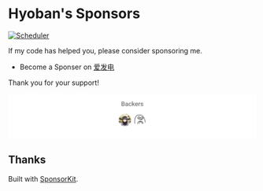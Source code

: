 # Hyoban's Sponsors

[![Scheduler](https://github.com/DIYgod/sponsors/actions/workflows/scheduler.yml/badge.svg)](https://github.com/DIYgod/sponsors/actions/workflows/scheduler.yml)

If my code has helped you, please consider sponsoring me.

- Become a Sponser on [爱发电](https://afdian.net/a/hyoban)

Thank you for your support!

<p align="center">
  <a href="./sponsorkit/sponsors.svg">
    <img src='./sponsorkit/sponsors.svg'/>
  </a>
</p>

## Thanks

Built with [SponsorKit](https://github.com/antfu/sponsorkit).
